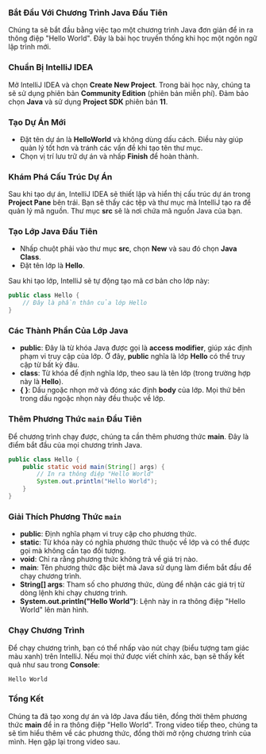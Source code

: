 

### Bắt Đầu Với Chương Trình Java Đầu Tiên
Chúng ta sẽ bắt đầu bằng việc tạo một chương trình Java đơn giản để in ra thông điệp "Hello World". Đây là bài học truyền thống khi học một ngôn ngữ lập trình mới.

### Chuẩn Bị IntelliJ IDEA
Mở IntelliJ IDEA và chọn **Create New Project**. Trong bài học này, chúng ta sẽ sử dụng phiên bản **Community Edition** (phiên bản miễn phí). Đảm bảo chọn **Java** và sử dụng **Project SDK** phiên bản **11**.

### Tạo Dự Án Mới
- Đặt tên dự án là **HelloWorld** và không dùng dấu cách. Điều này giúp quản lý tốt hơn và tránh các vấn đề khi tạo tên thư mục.
- Chọn vị trí lưu trữ dự án và nhấp **Finish** để hoàn thành.

### Khám Phá Cấu Trúc Dự Án
Sau khi tạo dự án, IntelliJ IDEA sẽ thiết lập và hiển thị cấu trúc dự án trong **Project Pane** bên trái. Bạn sẽ thấy các tệp và thư mục mà IntelliJ tạo ra để quản lý mã nguồn. Thư mục **src** sẽ là nơi chứa mã nguồn Java của bạn.

### Tạo Lớp Java Đầu Tiên
- Nhấp chuột phải vào thư mục **src**, chọn **New** và sau đó chọn **Java Class**.
- Đặt tên lớp là **Hello**.

Sau khi tạo lớp, IntelliJ sẽ tự động tạo mã cơ bản cho lớp này:

```java
public class Hello {
    // Đây là phần thân của lớp Hello
}
```

### Các Thành Phần Của Lớp Java
- **public**: Đây là từ khóa Java được gọi là **access modifier**, giúp xác định phạm vi truy cập của lớp. Ở đây, **public** nghĩa là lớp **Hello** có thể truy cập từ bất kỳ đâu.
- **class**: Từ khóa để định nghĩa lớp, theo sau là tên lớp (trong trường hợp này là **Hello**).
- **{ }**: Dấu ngoặc nhọn mở và đóng xác định **body** của lớp. Mọi thứ bên trong dấu ngoặc nhọn này đều thuộc về lớp.

### Thêm Phương Thức `main` Đầu Tiên
Để chương trình chạy được, chúng ta cần thêm phương thức **main**. Đây là điểm bắt đầu của mọi chương trình Java.

```java
public class Hello {
    public static void main(String[] args) {
        // In ra thông điệp "Hello World"
        System.out.println("Hello World");
    }
}
```

### Giải Thích Phương Thức `main`
- **public**: Định nghĩa phạm vi truy cập cho phương thức.
- **static**: Từ khóa này có nghĩa phương thức thuộc về lớp và có thể được gọi mà không cần tạo đối tượng.
- **void**: Chỉ ra rằng phương thức không trả về giá trị nào.
- **main**: Tên phương thức đặc biệt mà Java sử dụng làm điểm bắt đầu để chạy chương trình.
- **String[] args**: Tham số cho phương thức, dùng để nhận các giá trị từ dòng lệnh khi chạy chương trình.
- **System.out.println("Hello World")**: Lệnh này in ra thông điệp "Hello World" lên màn hình.

### Chạy Chương Trình
Để chạy chương trình, bạn có thể nhấp vào nút chạy (biểu tượng tam giác màu xanh) trên IntelliJ. Nếu mọi thứ được viết chính xác, bạn sẽ thấy kết quả như sau trong **Console**:

```
Hello World
```

### Tổng Kết
Chúng ta đã tạo xong dự án và lớp Java đầu tiên, đồng thời thêm phương thức **main** để in ra thông điệp "Hello World". Trong video tiếp theo, chúng ta sẽ tìm hiểu thêm về các phương thức, đồng thời mở rộng chương trình của mình. Hẹn gặp lại trong video sau.
